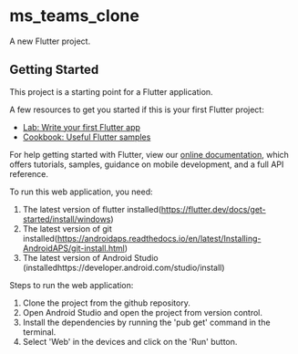 # ms_teams_clone

A new Flutter project.

## Getting Started

This project is a starting point for a Flutter application.

A few resources to get you started if this is your first Flutter project:

- [Lab: Write your first Flutter app](https://flutter.dev/docs/get-started/codelab)
- [Cookbook: Useful Flutter samples](https://flutter.dev/docs/cookbook)

For help getting started with Flutter, view our
[online documentation](https://flutter.dev/docs), which offers tutorials,
samples, guidance on mobile development, and a full API reference.

To run this web application, you need:
1. The latest version of flutter installed(https://flutter.dev/docs/get-started/install/windows)
2. The latest version of git installed(https://androidaps.readthedocs.io/en/latest/Installing-AndroidAPS/git-install.html)
3. The latest version of Android Studio (installedhttps://developer.android.com/studio/install)

Steps to run the web application:
1. Clone the project from the github repository.
2. Open Android Studio and open the project from version control.
3. Install the dependencies by running the 'pub get' command in the terminal.
4. Select 'Web' in the devices and click on the 'Run' button.

